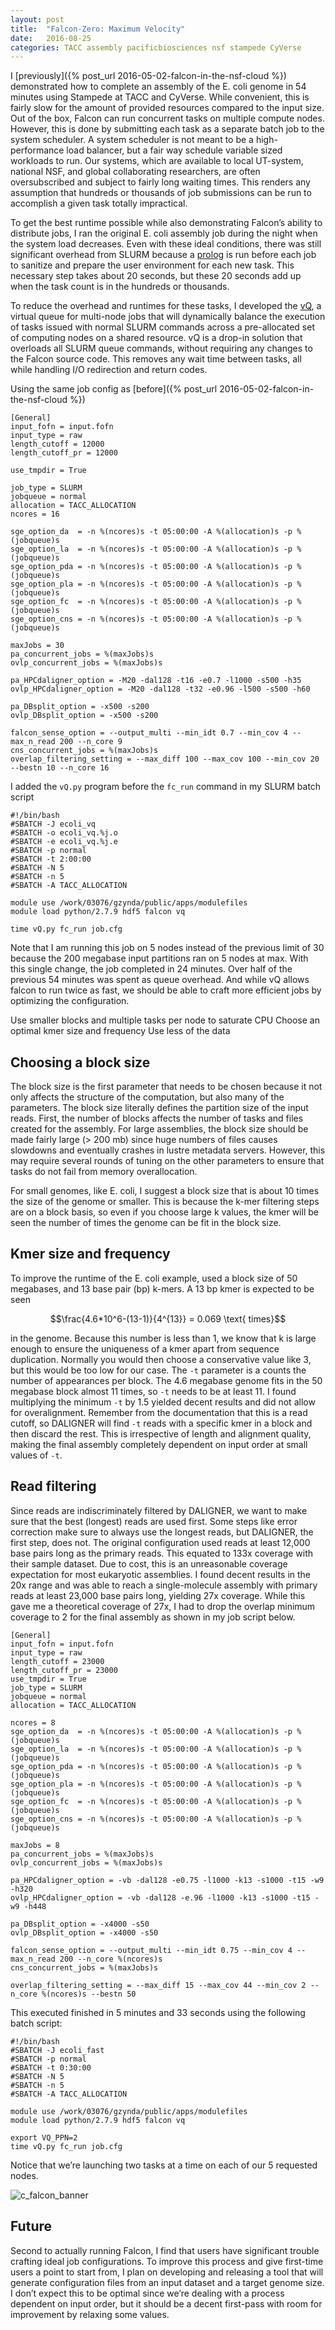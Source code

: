 ```yaml
---
layout: post
title:  "Falcon-Zero: Maximum Velocity"
date:   2016-08-25
categories: TACC assembly pacificbiosciences nsf stampede CyVerse
---
```


I [previously]({% post_url 2016-05-02-falcon-in-the-nsf-cloud %}) demonstrated how to complete an assembly of the E. coli genome in 54 minutes using Stampede at TACC and CyVerse. While convenient, this is fairly slow for the amount of provided resources compared to the input size. Out of the box, Falcon can run concurrent tasks on multiple compute nodes. However, this is done by submitting each task as a separate batch job to the system scheduler. A system scheduler is not meant to be a high-performance load balancer, but a fair way schedule variable sized workloads to run. Our systems, which are available to local UT-system, national NSF, and global collaborating researchers, are often oversubscribed and subject to fairly long waiting times. This renders any assumption that hundreds or thousands of job submissions can be run to accomplish a given task totally impractical.

To get the best runtime possible while also demonstrating Falcon’s ability to distribute jobs, I ran the original E. coli assembly job during the night when the system load decreases. Even with these ideal conditions, there was still significant overhead from SLURM because a [prolog](http://slurm.schedmd.com/prolog_epilog.html) is run before each job to sanitize and prepare the user environment for each new task. This necessary step takes about 20 seconds, but these 20 seconds add up when the task count is in the hundreds or thousands.

To reduce the overhead and runtimes for these tasks, I developed the [vQ](https://github.com/zyndagj/vQ), a virtual queue for multi-node jobs that will dynamically balance the execution of tasks issued with normal SLURM commands across a pre-allocated set of computing nodes on a shared resource. vQ is a drop-in solution that overloads all SLURM queue commands, without requiring any changes to the Falcon source code. This removes any wait time between tasks, all while handling I/O redirection and return codes.

Using the same job config as [before]({% post_url 2016-05-02-falcon-in-the-nsf-cloud %})

```shell
[General]
input_fofn = input.fofn
input_type = raw
length_cutoff = 12000
length_cutoff_pr = 12000

use_tmpdir = True

job_type = SLURM
jobqueue = normal
allocation = TACC_ALLOCATION
ncores = 16

sge_option_da  = -n %(ncores)s -t 05:00:00 -A %(allocation)s -p %(jobqueue)s
sge_option_la  = -n %(ncores)s -t 05:00:00 -A %(allocation)s -p %(jobqueue)s
sge_option_pda = -n %(ncores)s -t 05:00:00 -A %(allocation)s -p %(jobqueue)s
sge_option_pla = -n %(ncores)s -t 05:00:00 -A %(allocation)s -p %(jobqueue)s
sge_option_fc  = -n %(ncores)s -t 05:00:00 -A %(allocation)s -p %(jobqueue)s
sge_option_cns = -n %(ncores)s -t 05:00:00 -A %(allocation)s -p %(jobqueue)s

maxJobs = 30
pa_concurrent_jobs = %(maxJobs)s
ovlp_concurrent_jobs = %(maxJobs)s

pa_HPCdaligner_option = -M20 -dal128 -t16 -e0.7 -l1000 -s500 -h35
ovlp_HPCdaligner_option = -M20 -dal128 -t32 -e0.96 -l500 -s500 -h60

pa_DBsplit_option = -x500 -s200
ovlp_DBsplit_option = -x500 -s200

falcon_sense_option = --output_multi --min_idt 0.7 --min_cov 4 --max_n_read 200 --n_core 9
cns_concurrent_jobs = %(maxJobs)s
overlap_filtering_setting = --max_diff 100 --max_cov 100 --min_cov 20 --bestn 10 --n_core 16
```

I added the `vQ.py` program before the `fc_run` command in my SLURM batch script

```shell
#!/bin/bash
#SBATCH -J ecoli_vq
#SBATCH -o ecoli_vq.%j.o
#SBATCH -e ecoli_vq.%j.e
#SBATCH -p normal
#SBATCH -t 2:00:00
#SBATCH -N 5
#SBATCH -n 5
#SBATCH -A TACC_ALLOCATION

module use /work/03076/gzynda/public/apps/modulefiles
module load python/2.7.9 hdf5 falcon vq

time vQ.py fc_run job.cfg
```

Note that I am running this job on 5 nodes instead of the previous limit of 30 because the 200 megabase input partitions ran on 5 nodes at max. With this single change, the job completed in 24 minutes. Over half of the previous 54 minutes was spent as queue overhead. And while vQ allows falcon to run twice as fast, we should be able to craft more efficient jobs by optimizing the configuration.

Use smaller blocks and multiple tasks per node to saturate CPU
Choose an optimal kmer size and frequency
Use less of the data

## Choosing a block size
The block size is the first parameter that needs to be chosen because it not only affects the structure of the computation, but also many of the parameters. The block size literally defines the partition size of the input reads. First, the number of blocks affects the number of tasks and files created for the assembly. For large assemblies, the block size should be made fairly large (> 200 mb) since huge numbers of files causes slowdowns and eventually crashes in lustre metadata servers. However, this may require several rounds of tuning on the other parameters to ensure that tasks do not fail from memory overallocation.

For small genomes, like E. coli, I suggest a block size that is about 10 times the size of the genome or smaller. This is because the k-mer filtering steps are on a block basis, so even if you choose large k values, the kmer will be seen the number of times the genome can be fit in the block size.

## Kmer size and frequency
To improve the runtime of the E. coli example, used a block size of 50 megabases, and 13 base pair (bp) k-mers. A 13 bp kmer is expected to be seen

$$\frac{4.6*10^6-(13-1)}{4^{13}} = 0.069 \text{ times}$$

in the genome. Because this number is less than 1, we know that k is large enough to ensure the uniqueness of a kmer apart from sequence duplication. Normally you would then choose a conservative value like 3, but this would be too low for our case. The `-t` parameter is a counts the number of appearances per block. The 4.6 megabase genome fits in the 50 megabase block almost 11 times, so `-t` needs to be at least 11. I found multiplying the minimum `-t` by 1.5 yielded decent results and did not allow for overalignment. Remember from the documentation that this is a read cutoff, so DALIGNER will find `-t` reads with a specific kmer in a block and then discard the rest. This is irrespective of length and alignment quality, making the final assembly completely dependent on input order at small values of `-t`.

## Read filtering
Since reads are indiscriminately filtered by DALIGNER, we want to make sure that the best (longest) reads are used first. Some steps like error correction make sure to always use the longest reads, but DALIGNER, the first step, does not. The original configuration used reads at least 12,000 base pairs long as the primary reads. This equated to 133x coverage with their sample dataset. Due to cost, this is an unreasonable coverage expectation for most eukaryotic assemblies. I found decent results in the 20x range and was able to reach a single-molecule assembly with primary reads at least 23,000 base pairs long, yielding 27x coverage. While this gave me a theoretical coverage of 27x, I had to drop the overlap minimum coverage to 2 for the final assembly as shown in my job script below.

```shell
[General]
input_fofn = input.fofn
input_type = raw
length_cutoff = 23000
length_cutoff_pr = 23000
use_tmpdir = True
job_type = SLURM
jobqueue = normal
allocation = TACC_ALLOCATION

ncores = 8
sge_option_da  = -n %(ncores)s -t 05:00:00 -A %(allocation)s -p %(jobqueue)s
sge_option_la  = -n %(ncores)s -t 05:00:00 -A %(allocation)s -p %(jobqueue)s
sge_option_pda = -n %(ncores)s -t 05:00:00 -A %(allocation)s -p %(jobqueue)s                        
sge_option_pla = -n %(ncores)s -t 05:00:00 -A %(allocation)s -p %(jobqueue)s
sge_option_fc  = -n %(ncores)s -t 05:00:00 -A %(allocation)s -p %(jobqueue)s
sge_option_cns = -n %(ncores)s -t 05:00:00 -A %(allocation)s -p %(jobqueue)s

maxJobs = 8
pa_concurrent_jobs = %(maxJobs)s
ovlp_concurrent_jobs = %(maxJobs)s

pa_HPCdaligner_option = -vb -dal128 -e0.75 -l1000 -k13 -s1000 -t15 -w9 -h320
ovlp_HPCdaligner_option = -vb -dal128 -e.96 -l1000 -k13 -s1000 -t15 -w9 -h448

pa_DBsplit_option = -x4000 -s50
ovlp_DBsplit_option = -x4000 -s50

falcon_sense_option = --output_multi --min_idt 0.75 --min_cov 4 --max_n_read 200 --n_core %(ncores)s
cns_concurrent_jobs = %(maxJobs)s

overlap_filtering_setting = --max_diff 15 --max_cov 44 --min_cov 2 --n_core %(ncores)s --bestn 50
```

This executed finished in 5 minutes and 33 seconds using the following batch script:

```shell
#!/bin/bash
#SBATCH -J ecoli_fast
#SBATCH -p normal
#SBATCH -t 0:30:00
#SBATCH -N 5
#SBATCH -n 5
#SBATCH -A TACC_ALLOCATION

module use /work/03076/gzynda/public/apps/modulefiles
module load python/2.7.9 hdf5 falcon vq

export VQ_PPN=2
time vQ.py fc_run job.cfg
```

Notice that we’re launching two tasks at a time on each of our 5 requested nodes.

![c_falcon_banner](https://cloud.githubusercontent.com/assets/6790115/18040064/0fe66e0e-6d6f-11e6-98db-9142c3632fae.jpg)

## Future
Second to actually running Falcon, I find that users have significant trouble crafting ideal job configurations. To improve this process and give first-time users a point to start from, I plan on developing and releasing a tool that will generate configuration files from an input dataset and a target genome size. I don’t expect this to be optimal since we’re dealing with a process dependent on input order, but it should be a decent first-pass with room for improvement by relaxing some values.
